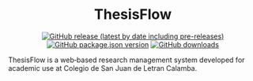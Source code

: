 <div align="center">
  <h1>
    ThesisFlow
  </h1>
  <p>
    <a href="https://github.com/Jed556/ThesisFlow/releases"><img alt="GitHub release (latest by date including pre-releases)" src="https://img.shields.io/github/v/release/Jed556/ThesisFlow?include_prereleases&color=35566D&logo=github&logoColor=white&label=latest"></a>
    <a href=https://github.com/Jed556/ThesisFlow/tree/main><img alt="GitHub package.json version" src="https://img.shields.io/github/package-json/v/Jed556/ThesisFlow?color=253C4F&label=dev&logo=json"></a>
    <a href="https://github.com/Jed556/ThesisFlow/releases"><img alt="GitHub downloads" src="https://img.shields.io/github/downloads/Jed556/ThesisFlow/total?label=downloads&logo=data:image/png;base64,iVBORw0KGgoAAAANSUhEUgAAABAAAAAQCAYAAAAf8/9hAAAACXBIWXMAAA7EAAAOxAGVKw4bAAAA2klEQVQ4jZ2SMWpCQRCGv5WHWKQIHsAj5Ah2IR7ByhvYpUiVxkqipPCE5gKKBB5Y+KXIIzzXWX3mh2FhZ/5vZ3YXAqkzdavumtiqs6g2MvfV2kvVaj+v7wWMChgE+4MmdxMQ7RVz14r/Dbirg7+Z1BHw2ERJT+oe2KeUvs4y6ntw8yUtLtAq6rqDeaPG/XWAlM0Z5KOzWZ2owwCybJk/c7M6VCf4+0XHhU5e1bfoZHWs1hVwInjflBLA6vrAnCrgADyrxwZGa83Va60vwCGpU2ADPNw4Ldc3MP8Bk60okvXOxJoAAAAASUVORK5CYII="></a>
  </p>
</div>

ThesisFlow is a web‑based research management system developed for academic use at Colegio de San Juan de Letran Calamba.
